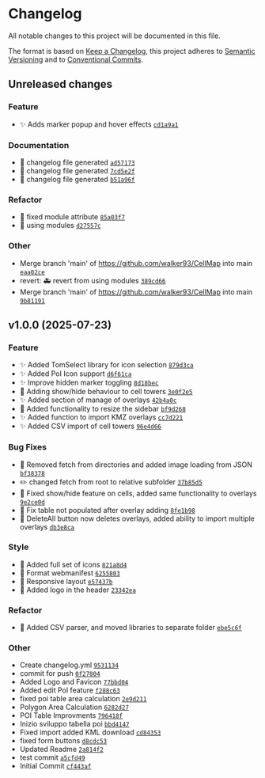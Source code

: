 # Changelog

All notable changes to this project will be documented in this file.

The format is based on [Keep a Changelog](https://keepachangelog.com/en/1.0.0/), this project adheres to [Semantic Versioning](https://semver.org/spec/v2.0.0.html) and to [Conventional Commits](https://www.conventionalcommits.org/en/v1.0.0/).

## Unreleased changes

### Feature
- :sparkles: Adds marker popup and hover effects [`cd1a9a1`](https://github.com/walker93/CellMap/commit/cd1a9a1)

### Documentation
- :robot: changelog file generated [`ad57173`](https://github.com/walker93/CellMap/commit/ad57173)
- :robot: changelog file generated [`7cd5e2f`](https://github.com/walker93/CellMap/commit/7cd5e2f)
- :robot: changelog file generated [`b51a96f`](https://github.com/walker93/CellMap/commit/b51a96f)

### Refactor
- :rocket: fixed module attribute [`85a03f7`](https://github.com/walker93/CellMap/commit/85a03f7)
- :rocket: using modules [`d27557c`](https://github.com/walker93/CellMap/commit/d27557c)

### Other
- Merge branch 'main' of https://github.com/walker93/CellMap into main [`eaa02ce`](https://github.com/walker93/CellMap/commit/eaa02ce)
- revert: :ambulance: revert from using modules [`389cd66`](https://github.com/walker93/CellMap/commit/389cd66)
- Merge branch 'main' of https://github.com/walker93/CellMap into main [`9b81191`](https://github.com/walker93/CellMap/commit/9b81191)

## v1.0.0 (2025-07-23)

### Feature
- :sparkles: Added TomSelect library for icon selection [`879d3ca`](https://github.com/walker93/CellMap/commit/879d3ca)
- :sparkles: Added PoI Icon support [`d6f61ca`](https://github.com/walker93/CellMap/commit/d6f61ca)
- :sparkles: Improve hidden marker toggling [`8d18bec`](https://github.com/walker93/CellMap/commit/8d18bec)
- :construction: Adding show/hide behaviour to cell towers [`3e0f2e5`](https://github.com/walker93/CellMap/commit/3e0f2e5)
- :sparkles: Added section of manage of overlays [`42b4a0c`](https://github.com/walker93/CellMap/commit/42b4a0c)
- :lipstick: Added functionality to resize the sidebar [`bf9d268`](https://github.com/walker93/CellMap/commit/bf9d268)
- :sparkles: Added function to import KMZ overlays [`cc7d221`](https://github.com/walker93/CellMap/commit/cc7d221)
- :sparkles: Added CSV import of cell towers [`96e4d66`](https://github.com/walker93/CellMap/commit/96e4d66)

### Bug Fixes
- :bug: Removed fetch from directories and added image loading from JSON [`bf38378`](https://github.com/walker93/CellMap/commit/bf38378)
- :pencil2: changed fetch from root to relative subfolder [`37b85d5`](https://github.com/walker93/CellMap/commit/37b85d5)
- :bug: Fixed show/hide feature on cells, added same functionality to overlays [`9e2ce0d`](https://github.com/walker93/CellMap/commit/9e2ce0d)
- :bug: Fix table not populated after overlay adding [`8fe1b98`](https://github.com/walker93/CellMap/commit/8fe1b98)
- :bug: DeleteAll button now deletes overlays, added ability to import multiple overlays [`db3e8ca`](https://github.com/walker93/CellMap/commit/db3e8ca)

### Style
- :lipstick: Added full set of icons [`821a8d4`](https://github.com/walker93/CellMap/commit/821a8d4)
- :art: Format webmanifest [`6255803`](https://github.com/walker93/CellMap/commit/6255803)
- :lipstick: Responsive layout [`e57437b`](https://github.com/walker93/CellMap/commit/e57437b)
- :lipstick: Added logo in the header [`23342ea`](https://github.com/walker93/CellMap/commit/23342ea)

### Refactor
- :hammer: Added CSV parser, and moved libraries to separate folder [`ebe5c6f`](https://github.com/walker93/CellMap/commit/ebe5c6f)

### Other
- Create changelog.yml [`9531134`](https://github.com/walker93/CellMap/commit/9531134)
- commit for push [`0f27804`](https://github.com/walker93/CellMap/commit/0f27804)
- Added Logo and Favicon [`77bbd04`](https://github.com/walker93/CellMap/commit/77bbd04)
- Added edit PoI feature [`f288c63`](https://github.com/walker93/CellMap/commit/f288c63)
- fixed poi table area calculation [`2e9d211`](https://github.com/walker93/CellMap/commit/2e9d211)
- Polygon Area Calculation [`6282d27`](https://github.com/walker93/CellMap/commit/6282d27)
- POI Table Improvments [`796418f`](https://github.com/walker93/CellMap/commit/796418f)
- Inizio sviluppo tabella poi [`bbd4147`](https://github.com/walker93/CellMap/commit/bbd4147)
- Fixed import added KML download [`cd84353`](https://github.com/walker93/CellMap/commit/cd84353)
- fixed form buttons [`d8cdc53`](https://github.com/walker93/CellMap/commit/d8cdc53)
- Updated Readme [`2a814f2`](https://github.com/walker93/CellMap/commit/2a814f2)
- test commit [`a5cfd49`](https://github.com/walker93/CellMap/commit/a5cfd49)
- Initial Commit [`cf443af`](https://github.com/walker93/CellMap/commit/cf443af)

